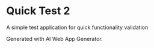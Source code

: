 # Quick Test 2

A simple test application for quick functionality validation

Generated with AI Web App Generator.
